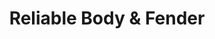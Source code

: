 ---
title: "Reliable Body & Fender"
url: /baltimore/reliable-body-und-fender/
shop: Autowerkstatt
---